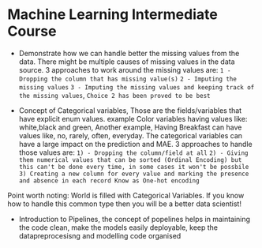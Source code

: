 # Machine Learning Intermediate Course

- Demonstrate how we can handle better the missing values from the data. There might be multiple causes of missing values in the data source. 3 approaches to work around the missing values are: 
`1 - Dropping the column that has missing value(s)`
`2 - Imputing the missing values`
`3 - Imputing the missing values and keeping track of the missing values`,
`Choice 2 has been proved to be best`

- Concept of Categorical variables, Those are the fields/variables that have explicit enum values. example Color variables having values like: white,black and green, Another example, Having Breakfast can have values like, no, rarely, often, everyday. The categorical variables can have a large impact on the prediction and MAE. 3 approaches to handle those values are:
`1) - Dropping the column/field at all`
`2) - Giving them numerical values that can be sorted (Ordinal Encoding) but this can't be done every time, in some cases it won't be possbile`
`3) Creating a new column for every value and marking the presence and absence in each record Know as One-hot encoding`

Point worth noting: World is filled with Categorical Variables. If you know how to handle this common type then you will be a better data scientist!

- Introduction to Pipelines, the concept of popelines helps in maintaining the code clean, make the models easily deployable, keep the datapreprocesisng and modelling code organised